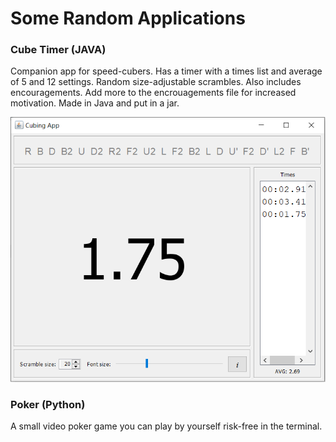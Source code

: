 # Some Random Applications

### Cube Timer (JAVA)
Companion app for speed-cubers. Has a timer with a times list and average of 5 and 12 settings. Random size-adjustable scrambles. Also includes encouragements. Add more to the encrouagements file for increased motivation. Made in Java and put in a jar.

![screenshot](imgs/cubess.PNG)

### Poker (Python)
A small video poker game you can play by yourself risk-free in the terminal.
